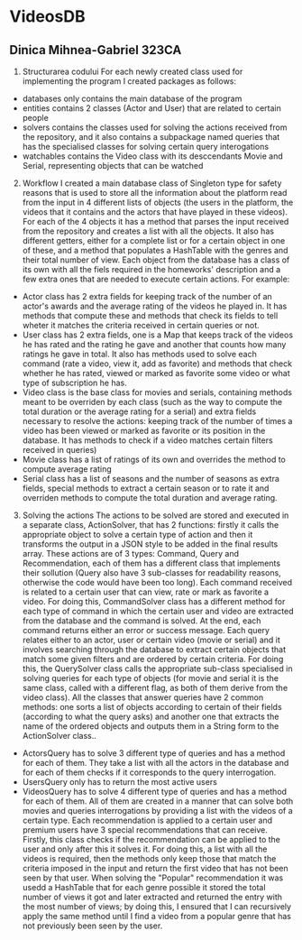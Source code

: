# VideosDB
## Dinica Mihnea-Gabriel 323CA

1. Structurarea codului
For each newly created class used for implementing the program I created packages as follows:
* databases only contains the main database of the program
* entities contains 2 classes (Actor and User) that are related to certain people
* solvers contains the classes used for solving the actions received from the repository, and it also contains a subpackage named queries that has the specialised classes for solving certain query interogations
* watchables contains the Video class with its desccendants Movie and Serial, representing objects that can be watched

2. Workflow
I created a main database class of Singleton type for safety reasons that is used to store all the information about the platform read from the input in 4 different lists of objects (the users in the platform, the videos that it contains and the actors that have played in these videos). For each of the 4 objects it has a method that parses the input received from the repository and creates a list with all the objects. It also has different getters, either for a complete list or for a certain object in one of these, and a method that populates a HashTable with the genres and their total number of view.
Each object from the database has a class of its own with all the fiels required in the homeworks' description and a few extra ones that are needed to execute certain actions. For example:
- Actor class has 2 extra fields for keeping track of the number of an actor's awards and the average rating of the videos he played in. It has methods that compute these and methods that check its fields to tell wheter it matches the criteria received in certain queries or not.
- User class has 2 extra fields, one is a Map that keeps track of the videos he has rated and the rating he gave and another that counts how many ratings he gave in total. It also has methods used to solve each command (rate a video, view it, add as favorite) and methods that check whether he has rated, viewed or marked as favorite some video or what type of subscription he has.
- Video class is the base class for movies and serials, containing methods meant to be overriden by each class (such as the way to compute the total duration or the average rating for a serial) and extra fields necessary to resolve the actions: keeping track of the number of times a video has been viewed or marked as favorite or its position in the database. It has methods to check if a video matches certain filters received in queries)
- Movie class has a list of ratings of its own and overrides the method to compute average rating
- Serial class has a list of seasons and the number of seasons as extra fields, special methods to extract a certain season or to rate it and overriden methods to compute the total duration and average rating.

3. Solving the actions
The actions to be solved are stored and executed in a separate class, ActionSolver, that has 2 functions: firstly it calls the appropriate object to solve a certain type of action and then it transforms the output in a JSON style to be added in the final results array.
These actions are of 3 types: Command, Query and Recommendation, each of them has a different class that implements their sollution (Query also have 3 sub-classes for readability reasons, otherwise the code would have been too long).
Each command received is related to a certain user that can view, rate or mark as favorite a video. For doing this, CommandSolver class has a different method for each type of command in which the certain user and video are extracted from the database and the command is solved. At the end, each command returns either an error or success message.
Each query relates either to an actor, user or certain video (movie or serial) and it involves searching through the database to extract certain objects that match some given filters and are ordered by certain criteria. For doing this, the QuerySolver class calls the appropriate sub-class specialised in solving queries for each type of objects (for movie and serial it is the same class, called with a different flag, as both of them derive from the video class).
All the classes that answer queries have 2 common methods: one sorts a list of objects according to certain of their fields (according to what the query asks) and another one that extracts the name of the ordered objects and outputs them in a String form to the ActionSolver class..
- ActorsQuery has to solve 3 different type of queries and has a method for each of them. They take a list with all the actors in the database and for each of them checks if it corresponds to the query interrogation.
- UsersQuery only has to return the most active users
- VideosQuery has to solve 4 different type of queries and has a method for each of them. All of them are created in a manner that can solve both movies and queries interrogations by providing a list with the videos of a certain type.
Each recommendation is applied to a certain user and premium users have 3 special recommendations that can receive. Firstly, this class checks if the recommendation can be applied to the user and only after this it solves it. For doing this, a list with all the videos is required, then the methods only keep those that match the criteria imposed in the input and return the first video that has not been seen by that user. When solving the "Popular" recommendation it was usedd a HashTable that for each genre possible it stored the total number of views it got and later extracted and returned the entry with the most number of views; by doing this, I ensured that I can recursively apply the same method until I find a video from a popular genre that has not previously been seen by the user.
